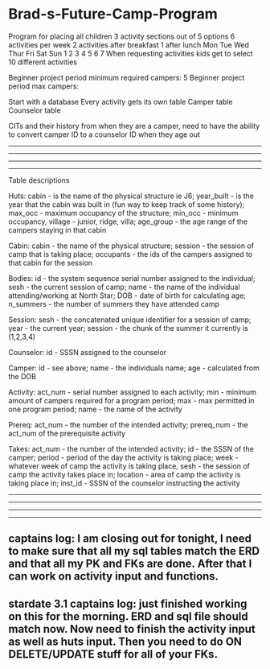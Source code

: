 # Brad-s-Future-Camp-Program
Program for placing all children 3 activity sections out of 5 options
6 activities per week
2 activities after breakfast
1 after lunch
Mon Tue Wed Thur Fri Sat Sun
1   2   3   4    5   6    7
When requesting activities kids get to select 10 different activities

Beginner project period minimum required campers: 5
Beginner project period max campers: 

 Start with a database 
 Every activity gets its own table
 Camper table
 Counselor table
 
 CITs and their history from when they are a camper, need to have the ability to convert camper ID to a counselor ID when they age out 

-----------------------------------------
-----------------------------------------
-----------------------------------------
-----------------------------------------

Table descriptions

Huts: cabin - is the name of the physical structure ie J6; year_built - is the year that the cabin was built in (fun way to keep track of some history); max_occ - maximum occupancy of the structure; min_occ - minimum occupancy, village - junior, ridge, villa; age_group - the age range of the campers staying in that cabin

Cabin: cabin - the name of the physical structure; session - the session of camp that is taking place; occupants - the ids of the campers assigned to that cabin for the session

Bodies: id - the system sequence serial number assigned to the individual; sesh - the current session of camp; name - the name of the individual attending/working at North Star; DOB - date of birth for calculating age; n_summers - the number of summers they have attended camp

Session: sesh - the concatenated unique identifier for a session of camp; year - the current year; session - the chunk of the summer it currently is (1,2,3,4)

Counselor: id - SSSN assigned to the counselor

Camper: id - see above; name - the individuals name; age - calculated from the DOB

Activity: act_num - serial number assigned to each activity; min - minimum amount of campers required for a program period; max - max permitted in one program period; name - the name of the activity

Prereq: act_num - the number of the intended activity; prereq_num - the act_num of the prerequisite activity

Takes: act_num - the number of the intended activity; id - the SSSN of the camper; period - period of the day the activity is taking place; week - whatever week of camp the activity is taking place, sesh - the session of camp the activity takes place in; location - area of camp the activity is taking place in; inst_id - SSSN of the counselor instructing the activity

-----------------------------------------
-----------------------------------------
-----------------------------------------
-----------------------------------------
captains log: I am closing out for tonight, I need to make sure that all my sql tables match the ERD and that all my PK and FKs are done.  After that I can work on activity input and functions.
--
stardate 3.1 captains log: just finished working on this for the morning.  ERD and sql file should match now.  Now need to finish the activity input as well as huts input.  Then you need to do ON DELETE/UPDATE stuff for all of your FKs.
--
